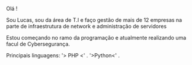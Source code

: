Olá !

Sou Lucas, sou da área de T.I e faço gestão de mais de 12 empresas na parte de infraestrutura de network e administração de servidores

Estou começando no ramo da programação e atualmente realizando uma facul de Cybersegurança.

Principais linguagens: '> PHP <' . '>Python<' .



<!---
LucasAntocheski/LucasAntocheski is a ✨ special ✨ repository because its `README.md` (this file) appears on your GitHub profile.
You can click the Preview link to take a look at your changes.
--->
